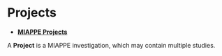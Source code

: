 # <i class="fas fa-seedling fa-1x fa-fw"></i> **Projects**

<!-- START doctoc generated TOC please keep comment here to allow auto update -->
<!-- DON'T EDIT THIS SECTION, INSTEAD RE-RUN doctoc TO UPDATE -->

- [<i class="fas fa-seedling fa-1x fa-fw"></i> **MIAPPE Projects**](#i-classfas-fa-seedling-fa-1x-fa-fwi-miappe-projects)

<!-- END doctoc generated TOC please keep comment here to allow auto update -->

A <i class="fas fa-seedling fa-1x fa-fw"></i> **Project** is a MIAPPE investigation, which may contain multiple studies.

